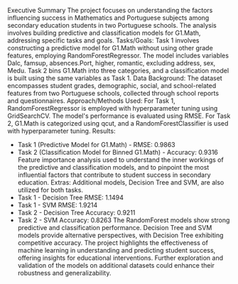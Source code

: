 Executive Summary
The project focuses on understanding the factors influencing success in Mathematics and
Portuguese subjects among secondary education students in two Portuguese schools. The
analysis involves building predictive and classification models for G1.Math, addressing specific
tasks and goals.
Tasks/Goals:
Task 1 involves constructing a predictive model for G1.Math without using other grade features,
employing RandomForestRegressor. The model includes variables Dalc, famsup, absences.Port,
higher, romantic, excluding address, sex, Medu.
Task 2 bins G1.Math into three categories, and a classification model is built using the same
variables as Task 1.
Data Background:
The dataset encompasses student grades, demographic, social, and school-related features from
two Portuguese schools, collected through school reports and questionnaires.
Approach/Methods Used:
For Task 1, RandomForestRegressor is employed with hyperparameter tuning using
GridSearchCV. The model's performance is evaluated using RMSE.
For Task 2, G1.Math is categorized using qcut, and a RandomForestClassifier is used with
hyperparameter tuning.
Results:
- Task 1 (Predictive Model for G1.Math) - RMSE: 0.9863
- Task 2 (Classification Model for Binned G1.Math) - Accuracy: 0.9316
Feature importance analysis used to understand the inner workings of the predictive and
classification models, and to pinpoint the most influential factors that contribute to student
success in secondary education.
Extras:
Additional models, Decision Tree and SVM, are also utilized for both tasks.
- Task 1 - Decision Tree RMSE: 1.1494
- Task 1 - SVM RMSE: 1.9214
- Task 2 - Decision Tree Accuracy: 0.9211
- Task 2 - SVM Accuracy: 0.8263
The RandomForest models show strong predictive and classification performance. Decision Tree
and SVM models provide alternative perspectives, with Decision Tree exhibiting competitive
accuracy. The project highlights the effectiveness of machine learning in understanding and
predicting student success, offering insights for educational interventions. Further exploration and
validation of the models on additional datasets could enhance their robustness and
generalizability.
